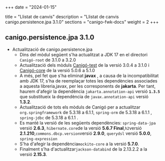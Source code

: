 +++
date        = "2024-01-15"

title       = "Llistat de canvis"
description = "Llistat de canvis canigo.persistence.jpa 3.1.0"
sections    = "canigo-fwk-docs"
weight		= 2
+++
## canigo.persistence.jpa 3.1.0

  - Actualització de canigo.persistence.jpa
      - Dins del mòdul següent s'ha actualitzat a JDK 17 en el directori `Canigó-root` de 3.1.0 a 3.2.0
      - Actualització dels mòduls [Canigó-test](/plataformes/canigo/documentacio-llibreries/canigo.test/3.1.0/) de la versió 3.0.4 a 3.1.0 i [Canigó-core](/plataformes/canigo/documentacio-llibreries/canigo.core/5.1.0/) de la versió 5.0.6 a 5.1.0
      - A més, pel fet que s'ha eliminat **javax** , a causa de la incompatibilitat amb JDK 17,
         s'ha de reemplaçar totes les dependències associades a aquesta libreria,javax, per les corresponents de **jakarta**.
         Per tant, haurem d'afegir la dependència `jakarta.annotation-api` versió **`1.3.5`** que substitueix la dependència de
         `javax.annotation-api` versió **1.3.2**.
      -  Actualització de tots els mòduls de Canigó per a actualitzar `org.springframework` de 5.3.18 a 6.1.1,
         `spring-orm` de 5.3.18 a 6.1.1 , `spring-jdbc` de 5.3.18 a 6.1.1 .
      - Es manté la versió de les següents dependències: `spring-data-jpa` versió **2.6.3**, 
      `hibernate.core`de la versió  **5.6.7 Final**,`h2`versió **2.1.210**,`commons.dbcp.version`versió **2.9.0**,
      `querydsl` versió **5.0.0**, `spring-expression`
      - S'ha d'afegir la dependència`mockito-core` a la versió **5.7.0**. 
      - Finalment s'ha d'actualitzar`jackson-databind` de la 2.13.2.2 a la versió **2.15.3**.
